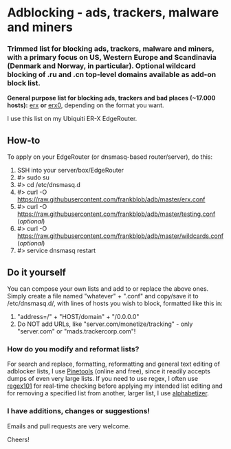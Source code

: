 # Adblocking - ads, trackers, malware and miners
### Trimmed list for blocking ads, trackers, malware and miners, with a primary focus on US, Western Europe and Scandinavia (Denmark and Norway, in particular). Optional wildcard blocking of .ru and .cn top-level domains available as add-on block list.

**General purpose list for blocking ads, trackers and bad places (~17.000 hosts):** [erx](https://github.com/frankblob/adb/raw/master/erx.conf) **or** [erx0](https://github.com/frankblob/adb/raw/master/erx0), depending on the format you want.

I use this list on my Ubiquiti ER-X EdgeRouter. 

## How-to
To apply on your EdgeRouter (or dnsmasq-based router/server), do this:

1. SSH into your server/box/EdgeRouter
2. #> sudo su
3. #> cd /etc/dnsmasq.d     
4. #> curl -O https://raw.githubusercontent.com/frankblob/adb/master/erx.conf     
5. #> curl -O https://raw.githubusercontent.com/frankblob/adb/master/testing.conf (*optional*)    
6. #> curl -O https://raw.githubusercontent.com/frankblob/adb/master/wildcards.conf (*optional*)    
7. #> service dnsmasq restart

## Do it yourself
You can compose your own lists and add to or replace the above ones. Simply create a file named "whatever" + ".conf" and copy/save it to /etc/dnsmasq.d/, with lines of hosts you wish to block, formatted like this in:

1. "address=/" + "HOST/domain" + "/0.0.0.0" 
2. Do NOT add URLs, like "server.com/monetize/tracking" - only "server.com" or "mads.trackercorp.com"!

### How do you modify and reformat lists?
For search and replace, formatting, reformatting and general text editing of adblocker lists, I use [Pinetools](http://pinetools.com/c-text-lists/) (online and free), since it readily accepts dumps of even very large lists. If you need to use regex, I often use [regex101](https://regex101.com/) for real-time checking before applying my intended list editing and for removing a specified list from another, larger list, I use [alphabetizer](https://alphabetizer.flap.tv/remove-one-list-from-another.php). 

### I have additions, changes or suggestions!
Emails and pull requests are very welcome.

Cheers!
